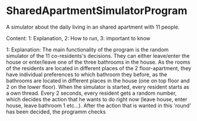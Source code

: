 # SharedApartmentSimulatorProgram
A simulator about the daily living in an shared apartment with 11 people.

Content:   1: Explanation,    2: How to run,   3: important to know


1: Explanation:
The main functionality of the program is the random simulator of the 11 co-residents's decisions. They can either leave/enter the house or enter/leave one of the three bathrooms in the house. As the rooms of the residents are located in different places of the 2 floor-apartment, they have individual preferences to which bathroom they before, as the bathrooms are located in different places in the house (one on top floor and 2 on the lower floor). When the simulator is started, every resident starts as a own thread. Every 2 seconds, every resident gets a random number, which decides the action that he wants to do right now (leave house, enter house, leave bathroom 1 etc...). After the action that is wanted in this 'round' has been decided, the programm checks 
